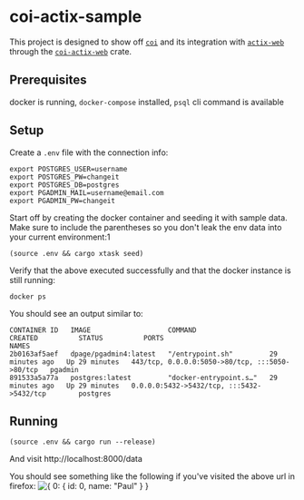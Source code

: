 # coi-actix-sample

This project is designed to show off [`coi`] and its integration with [`actix-web`] through the
[`coi-actix-web`] crate.

[`coi`]: https://github.com/Nashenas88/coi
[`actix-web`]: https://github.com/actix/actix-web
[`coi-actix-web`]: https://github.com/Nashenas88/coi-actix-web

## Prerequisites
docker is running, `docker-compose` installed, `psql` cli command is available

## Setup
Create a `.env` file with the connection info:
```
export POSTGRES_USER=username
export POSTGRES_PW=changeit
export POSTGRES_DB=postgres
export PGADMIN_MAIL=username@email.com
export PGADMIN_PW=changeit
```

Start off by creating the docker container and seeding it with sample data. Make sure to include the
parentheses so you don't leak the env data into your current environment:1

```
(source .env && cargo xtask seed)
```

Verify that the above executed successfully and that the docker instance is still running:
```
docker ps
```
You should see an output similar to:
```
CONTAINER ID   IMAGE                   COMMAND                  CREATED          STATUS          PORTS                                            NAMES
2b0163af5aef   dpage/pgadmin4:latest   "/entrypoint.sh"         29 minutes ago   Up 29 minutes   443/tcp, 0.0.0.0:5050->80/tcp, :::5050->80/tcp   pgadmin
891533a5a77a   postgres:latest         "docker-entrypoint.s…"   29 minutes ago   Up 29 minutes   0.0.0.0:5432->5432/tcp, :::5432->5432/tcp        postgres
```

## Running

```
(source .env && cargo run --release)
```

And visit http://localhost:8000/data

You should see something like the following if you've visited the above url in firefox:
![{
    0: {
        id: 0,
        name: "Paul"
    }
}](readme_assets/data.png)
